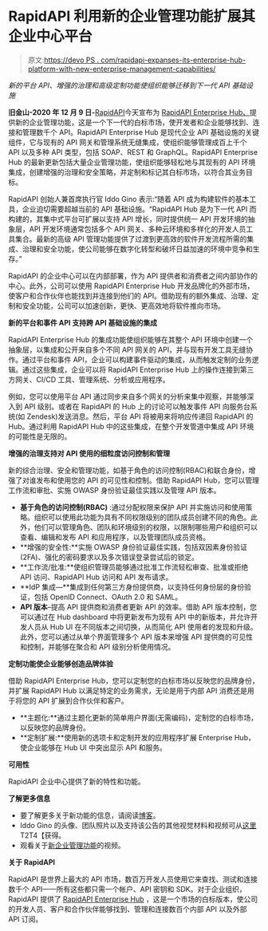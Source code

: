 # RapidAPI 利用新的企业管理功能扩展其企业中心平台

> 原文:[https://devo PS . com/rapidapi-expanses-its-enterprise-hub-platform-with-new-enterprise-management-capabilities/](https://devops.com/rapidapi-expands-its-enterprise-hub-platform-with-new-enterprise-management-capabilities/)

*新的平台 API、增强的治理和高级定制功能使组织能够迁移到下一代 API 基础设施*

**旧金山-2020 年 12 月 9 日-**[RapidAPI](https://rapidapi.com/)今天宣布为 [RapidAPI Enterprise Hub、](https://rapidapi.com/products/enterprise-hub/)提供新的企业管理功能，这是一个下一代的白标市场，使开发者和企业能够找到、连接和管理数千个 API。RapidAPI Enterprise Hub 是现代企业 API 基础设施的关键组件，它与现有的 API 网关和管理系统无缝集成，使组织能够管理成百上千个 API 以及多种 API 类型，包括 SOAP、REST 和 GraphQL。RapidAPI Enterprise Hub 的最新更新包括大量企业管理功能，使组织能够轻松地与其现有的 API 环境集成，创建增强的治理和安全策略，并定制和标记其白标市场，以符合其业务目标。

RapidAPI 创始人兼首席执行官 Iddo Gino 表示:“随着 API 成为构建软件的基本工具，企业迫切需要超越当前的 API 基础设施。“RapidAPI Hub 是为下一代 API 而构建的，其集中式平台可扩展以支持 API 增长，同时提供统一 API 开发环境的抽象层，API 开发环境通常包括多个 API 网关、多种云环境和多样化的开发人员工具集合。最新的高级 API 管理功能提供了过渡到更高效的软件开发流程所需的集成、治理和安全功能，使公司能够在数字化转型和破坏日益加速的环境中竞争和生存。”

RapidAPI 的企业中心可以在内部部署，作为 API 提供者和消费者之间内部协作的中心。此外，公司可以使用 RapidAPI Enterprise Hub 开发品牌化的外部市场，使客户和合作伙伴也能找到并连接到他们的 API。借助现有的额外集成、治理、定制和安全功能，公司可以加速创新，更快、更高效地将软件推向市场。

**新的平台和事件 API 支持跨 API 基础设施的集成**

RapidAPI Enterprise Hub 的集成功能使组织能够在其整个 API 环境中创建一个抽象层，以集成和公开来自多个不同 API 网关的 API，并与现有开发工具无缝协作。通过平台和事件 API，企业可以构建事件驱动的集成，从而触发定制的业务逻辑。通过这些集成，企业可以将 RapidAPI Enterprise Hub 上的操作连接到第三方网关、CI/CD 工具、管理系统、分析或应用程序。

例如，您可以使用平台 API 通过同步来自多个网关的分析来集中观察，并能够深入到 API 级别。或者在 RapidAPI 的 Hub 上的讨论可以触发事件 API 向服务台系统(如 Zendesk)发送消息。然后，平台 API 将被用来将响应传递回 RapidAPI 的 Hub。通过利用 RapidAPI Hub 中的这些集成，在整个开发管道中集成 API 环境的可能性是无限的。

**增强的治理支持对 API 使用的细粒度访问控制和管理**

新的综合治理、安全和管理功能，如基于角色的访问控制(RBAC)和联合身份，增强了对谁发布和使用您的 API 的可见性和控制。借助 RapidAPI Hub，您可以管理工作流和审批、实施 OWASP 身份验证最佳实践以及管理 API 版本。

*   **基于角色的访问控制(RBAC)** :通过分配权限来保护 API 并实施访问和使用策略。组织可以使用此功能为具有不同权限级别的团队成员创建不同的角色。此外，他们可以管理角色、团队和环境级别的权限，以限制哪些用户和组织可以查看、编辑和发布 API 和应用程序，以及管理团队成员资格。
*   **增强的安全性:**实施 OWASP 身份验证最佳实践，包括双因素身份验证(2FA)、强化的密码要求以及多次错误登录尝试后的锁定。
*   **工作流/批准:**使组织管理员能够通过批准工作流轻松审查、批准或拒绝 API 访问、RapidAPI Hub 访问和 API 发布请求。
*   **IdP 集成—**集成到任何第三方身份提供商，以支持任何身份层的身份验证，包括 OpenID Connect、OAuth 2.0 和 SAML。
*   **API 版本**–提高 API 提供商和消费者更新 API 的效率。借助 API 版本控制，您可以通过在 Hub dashboard 中将更新发布为现有 API 中的新版本，并允许开发人员从 Hub UI 在不同版本之间切换，从而简化 API 使用者的发现和升级。此外，您可以通过从单个界面管理多个 API 版本来增强 API 提供商的可见性和控制，并能够在聚合和 API 级别分析使用情况。

**定制功能使企业能够创造品牌体验**

借助 RapidAPI Enterprise Hub，您可以定制您的白标市场以反映您的品牌身份，并扩展 RapidAPI Hub 以满足特定的业务需求，无论是用于内部 API 消费还是用于将您的 API 扩展到合作伙伴和客户。

*   **主题化:**通过主题化更新的简单用户界面(无需编码)，定制您的白标市场，以反映您的品牌身份。
*   **定制扩展:**使用新的选项卡和定制开发的应用程序扩展 Enterprise Hub，使企业能够在 Hub UI 中突出显示 API 和服务。

**可用性**

RapidAPI 企业中心提供了新的特性和功能。

**了解更多信息**

*   要了解更多关于新功能的信息，请阅读[博客](https://rapidapi.com/blog/adopt-next-gen-api-infrastructure-with-rapidapi-enterprise-hub/)。
*   Iddo Gino 的头像、团队照片以及支持该公告的其他视觉材料和视频可从[这里](https://drive.google.com/drive/folders/1a6kJCDr-kc41_kew2JoGL9boR4lsGXsf?usp=sharing)T2T4【获得。
*   观看关于[新企业管理功能](https://www.youtube.com/playlist?list=PLh0D7DkM5FfBcCB1VoNNXAtQgVtG5JMnI)的视频。

**关于 RapidAPI**

RapidAPI 是世界上最大的 API 市场，数百万开发人员使用它来查找、测试和连接数千个 API——所有这些都只需一个帐户、API 密钥和 SDK。对于企业组织，RapidAPI 提供了 [RapidAPI Enterprise Hub](https://rapidapi.com/enterprise) ，这是一个市场的白标版本，使公司的开发人员、客户和合作伙伴能够找到、管理和连接数百个内部 API 以及外部 API 订阅。